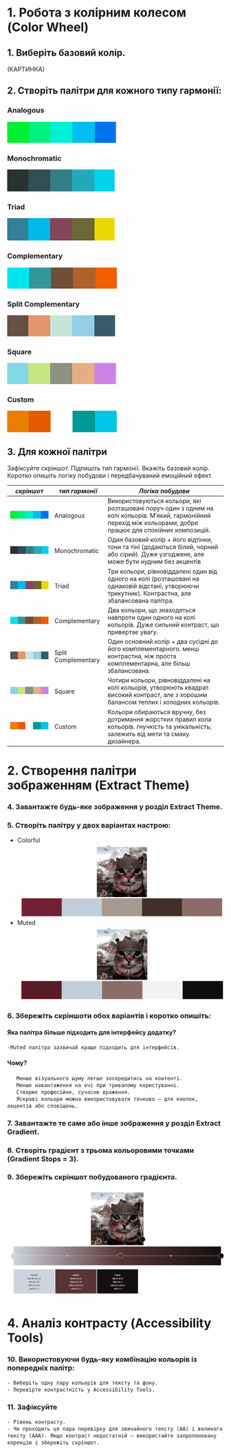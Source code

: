 # 1. Робота з колірним колесом (Color Wheel)

## 1. Виберіть базовий колір.
 (КАРТИНКА)

## 2. Створіть палітри для кожного типу гармонії:
### Analogous
 ![КАРТИНКА](https://github.com/MRBorovski/worksop-2/blob/main/palitres/%D0%BF%D0%BE%D1%81%D0%BB%D1%96%D0%B4%D0%BE%D0%B2%D0%BD%D0%B0.png)
### Monochromatic
 ![КАРТИНКА](https://github.com/MRBorovski/worksop-2/blob/main/palitres/%D0%BC%D0%BE%D0%BD%D0%BE%D1%85%D1%80%D0%BE%D0%BC%D0%BD%D0%B0.png)
### Triad
 ![КАРТИНКА](https://github.com/MRBorovski/worksop-2/blob/main/palitres/%D1%82%D1%80%D0%B8%D0%BA%D1%83%D1%82%D0%BD%D0%B0.png)
### Complementary
 ![КАРТИНКА](https://github.com/MRBorovski/worksop-2/blob/main/palitres/%D0%BA%D0%BE%D0%BC%D0%BF%D0%BB%D0%B5%D0%BC%D0%B5%D0%BD%D1%82%D0%B0%D1%80%D0%BD%D0%B0.png)
### Split Complementary
 ![КАРТИНКА](https://github.com/MRBorovski/worksop-2/blob/main/palitres/%D1%81%D0%BF%D0%BB%D1%96%D1%82-%D0%BA%D0%BE%D0%BC%D0%BF%D0%BB%D0%B5%D0%BC%D0%B5%D0%BD%D1%82%D0%B0%D1%80%D0%BD%D0%B0.png)
### Square
![КАРТИНКА](https://github.com/MRBorovski/worksop-2/blob/main/palitres/%D0%BA%D0%B2%D0%B0%D0%B4%D1%80%D0%B0%D1%82%D0%BD%D0%B0.png)
### Custom
![КАРТИНКА](https://github.com/MRBorovski/worksop-2/blob/main/palitres/%D0%B4%D0%BE%D0%B2%D1%96%D0%BB%D1%8C%D0%BD%D0%B0.png)

## 3. Для кожної палітри 
Зафіксуйте скріншот.
Підпишіть тип гармонії.
Вкажіть базовий колір.
Коротко опишіть логіку побудови і передбачуваний емоційний ефект.

|                                                                                                     ***скріншот***                                                                             |  ***тип гармонії***  | ***Логіка побудови*** |
|------------------------------------------------------------------------------------------------------------------------------------------------------------------------------------------------|----------------------|-----------------------|
| ![КАРТИНКА](https://github.com/MRBorovski/worksop-2/blob/main/palitres/%D0%BF%D0%BE%D1%81%D0%BB%D1%96%D0%B4%D0%BE%D0%B2%D0%BD%D0%B0.png   )                                                    |   Analogous 	        |Використовуються кольори, які розташовані поруч один з одним на колі кольорів. М’який, гармонійний перехід між кольорами; добре працює для спокійних композицій.|
| ![КАРТИНКА](https://github.com/MRBorovski/worksop-2/blob/main/palitres/%D0%BC%D0%BE%D0%BD%D0%BE%D1%85%D1%80%D0%BE%D0%BC%D0%BD%D0%B0.png)                                                       |   Monochromatic      |Один базовий колір + його відтінки, тони та тіні (додаються білий, чорний або сірий). Дуже узгоджене, але може бути нудним без акцентів|
| ![КАРТИНКА](https://github.com/MRBorovski/worksop-2/blob/main/palitres/%D1%82%D1%80%D0%B8%D0%BA%D1%83%D1%82%D0%BD%D0%B0.png)                                                                   |   Triad 	        |Три кольори, рівновіддалені один від одного на колі (розташовані на однаковій відстані, утворюючи трикутник). Контрастна, але збалансована палітра.|
| ![КАРТИНКА](https://github.com/MRBorovski/worksop-2/blob/main/palitres/%D0%BA%D0%BE%D0%BC%D0%BF%D0%BB%D0%B5%D0%BC%D0%B5%D0%BD%D1%82%D0%B0%D1%80%D0%BD%D0%B0.png)                               |   Complementary      |Два кольори, що знаходяться навпроти один одного на колі кольорів. Дуже сильний контраст, що привертає увагу.|
| ![КАРТИНКА](https://github.com/MRBorovski/worksop-2/blob/main/palitres/%D1%81%D0%BF%D0%BB%D1%96%D1%82-%D0%BA%D0%BE%D0%BC%D0%BF%D0%BB%D0%B5%D0%BC%D0%B5%D0%BD%D1%82%D0%B0%D1%80%D0%BD%D0%B0.png)|   Split Complementary|Один основний колір + два сусідні до його комплементарного. менш контрастна, ніж проста комплементарна, але більш збалансована.|
| ![КАРТИНКА](https://github.com/MRBorovski/worksop-2/blob/main/palitres/%D0%BA%D0%B2%D0%B0%D0%B4%D1%80%D0%B0%D1%82%D0%BD%D0%B0.png)                                                             |   Square	        |Чотири кольори, рівновіддалені на колі кольорів, утворюють квадрат. високий контраст, але з хорошим балансом теплих і холодних кольорів.|
| ![КАРТИНКА](https://github.com/MRBorovski/worksop-2/blob/main/palitres/%D0%B4%D0%BE%D0%B2%D1%96%D0%BB%D1%8C%D0%BD%D0%B0.png)                                                                   |   Custom             |Кольори обираються вручну, без дотримання жорстких правил кола кольорів. гнучкість та унікальність; залежить від мети та смаку дизайнера.|


# 2. Створення палітри зображенням (Extract Theme)

### 4. Завантажте будь-яке зображення у розділ Extract Theme.
### 5. Створіть палітру у двох варіантах настрою:
- Colorful
![КАРТИНКА](https://github.com/MRBorovski/worksop-2/blob/main/palitres/%D1%81olorful.png)
- Muted
![КАРТИНКА](https://github.com/MRBorovski/worksop-2/blob/main/palitres/muted.png)

### 6. Збережіть скріншоти обох варіантів і коротко опишіть:
####   Яка палітра більше підходить для інтерфейсу додатку?
 	-Muted палітра зазвичай краще підходить для інтерфейсів.
####   Чому?
       Менше візуального шуму легше зосередитись на контенті.
       Менше навантаження на очі при тривалому користуванні.
       Створює професійне, сучасне враження.
       Яскраві кольори можна використовувати точково — для кнопок, акцентів або сповіщень.

### 7. Завантажте те саме або інше зображення у розділ Extract Gradient.
### 8. Створіть градієнт з трьома кольоровими точками (Gradient Stops = 3).
### 9. Збережіть скріншот побудованого градієнта.
![КАРТИНКА](https://github.com/MRBorovski/worksop-2/blob/main/palitres/gradient.png)

# 4. Аналіз контрасту (Accessibility Tools)
### 10. Використовуючи будь-яку комбінацію кольорів із попередніх палітр:
	- Виберіть одну пару кольорів для тексту та фону.
	- Перевірте контрастність у Accessibility Tools.
### 11. Зафіксуйте
	- Рівень контрасту.
	- Чи проходить ця пара перевірку для звичайного тексту (AA) і великого тексту (AAA). Якщо контраст недостатній — використайте запропоновану корекцію і збережіть скріншот.

